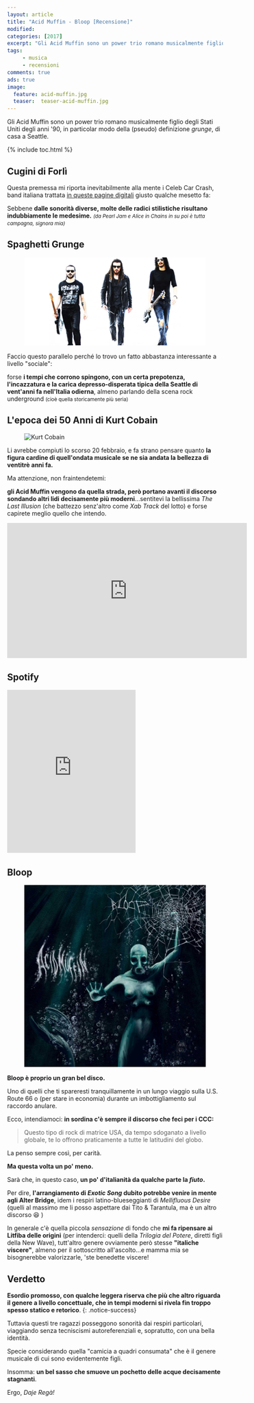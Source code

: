 ```yaml
---
layout: article
title: "Acid Muffin - Bloop [Recensione]"
modified:
categories: [2017]
excerpt: "Gli Acid Muffin sono un power trio romano musicalmente figlio degli Stati Uniti degli anni 90, in particolar modo della (pseudo) definizione grunge, di casa a Seattle..."
tags: 
     - musica
     - recensioni
comments: true
ads: true
image: 
  feature: acid-muffin.jpg
  teaser:  teaser-acid-muffin.jpg
---
```


Gli Acid Muffin sono un power trio romano musicalmente figlio degli Stati Uniti degli anni '90, in particolar modo della (pseudo) definizione _grunge_, di casa a Seattle.

{% include toc.html %}

## Cugini di Forlì

Questa premessa mi riporta inevitabilmente alla mente i Celeb Car Crash, band italiana trattata [in queste pagine digitali](http://xabacadabra.com/2016/celeb-car-crash/) giusto qualche mesetto fa: 

Sebbene **dalle sonorità diverse, molte delle radici stilistiche risultano indubbiamente le medesime.** <small>_(da Pearl Jam e Alice in Chains in su poi è tutta campagna, signora mia)_</small>

## Spaghetti Grunge

<figure>
	<img src="/gallery/acid-muffin/acid-muffin.jpg" alt="Acid Muffin">
</figure>

Faccio questo parallelo perché lo trovo un fatto abbastanza interessante a livello "sociale": 

forse **i tempi che corrono spingono, con un certa prepotenza, l'incazzatura e la carica depresso-disperata tipica della Seattle di vent'anni fa nell'Italia odierna**, almeno parlando della scena rock underground <small>(cioè quella storicamente più seria)</small>

## L'epoca dei 50 Anni di Kurt Cobain

<figure>
	<img src="http://vignette1.wikia.nocookie.net/nirvana/images/1/12/KC.jpg/revision/latest?cb=20130412103300" alt="Kurt Cobain">
</figure>

Li avrebbe compiuti lo scorso 20 febbraio, e fa strano pensare quanto **la figura cardine di quell'ondata musicale se ne sia andata la bellezza di ventitrè anni fa.**

Ma attenzione, non fraintendetemi: 

**gli Acid Muffin vengono da quella strada, però portano avanti il discorso sondando altri lidi decisamente più moderni**...sentitevi la bellissima _The Last Illusion_ (che battezzo senz'altro come _Xab Track_ del lotto) e forse capirete meglio quello che intendo.

<iframe width="560" height="315" src="https://www.youtube.com/embed/LdziD546NUs" frameborder="0" allowfullscreen></iframe>

## Spotify

<iframe src="https://embed.spotify.com/?uri=spotify:album:68bBPmQsKP12DT1e3wlRVG&theme=white" width="300" height="380" frameborder="0" allowtransparency="true"></iframe>

## Bloop

<figure>
	<img src="/gallery/acid-muffin/bloop.jpg" alt="Acid Muffin">
</figure>

**Bloop è proprio un gran bel disco.**

Uno di quelli che ti spareresti tranquillamente in un lungo viaggio sulla U.S. Route 66 o (per stare in economia) durante un imbottigliamento sul raccordo anulare.

Ecco, intendiamoci: **in sordina c'è sempre il discorso che feci per i CCC:**

> Questo tipo di rock di matrice USA, da tempo sdoganato a livello globale, te lo offrono praticamente a tutte le latitudini del globo.

La penso sempre così, per carità.

**Ma questa volta un po' meno.** 

Sarà che, in questo caso, **un po' d'italianità da qualche parte la _fiuto_.**

Per dire, **l'arrangiamento di _Exotic Song_ dubito potrebbe venire in mente agli Alter Bridge**, idem i respiri latino-blueseggianti di _Mellifluous Desire_ (quelli al massimo me li posso aspettare dai Tito & Tarantula, ma è un altro discorso 😆 )

In generale c'è quella piccola _sensazione_ di fondo che **mi fa ripensare ai Litfiba delle origini** (per intenderci: quelli della _Trilogia del Potere_, diretti figli della New Wave), tutt'altro genere ovviamente però stesse **"italiche viscere"**, almeno per il sottoscritto all'ascolto...e mamma mia se bisognerebbe valorizzarle, 'ste benedette viscere!

## Verdetto

**Esordio promosso, con qualche leggera riserva che più che altro riguarda il genere a livello concettuale, che in tempi moderni si rivela fin troppo spesso statico e retorico**. 
{: .notice-success}

Tuttavia questi tre ragazzi posseggono sonorità dai respiri particolari, viaggiando senza tecniscismi autoreferenziali e, sopratutto, con una bella identità. 

Specie considerando quella "camicia a quadri consumata" che è il genere musicale di cui sono evidentemente figli.

Insomma: **un bel sasso che smuove un pochetto delle acque decisamente stagnanti**.

Ergo, _Daje Regà!_


<script type="application/ld+json">
{
  "@context":"http://schema.org",
  "@type":"MusicAlbum",
  "name":"Bloop",
  "albumProductionType": "http://schema.org/StudioAlbum",
  "albumReleaseType": "http://schema.org/AlbumRelease",
  "genre": "grunge",
  "byArtist": {
        "@type": "MusicGroup",
        "name": "Acid Muffin", 
  "review": {
    "@type": "Review",
    "reviewRating": {
      "@type": "Rating",
      "ratingValue": "4"
    },
    "name": "Grunge Made in Rome",
    "author": {
      "@type": "Person",
      "name": "Andrea Xab Corinti"
   },
   "datePublished": "2017-02-27",
    "reviewBody": "Gli Acid Muffin sono un power trio romano musicalmente figlio degli Stati Uniti degli anni '90, in particolar modo della (pseudo) definizione _grunge_, di casa a Seattle."
  }
}
</script>